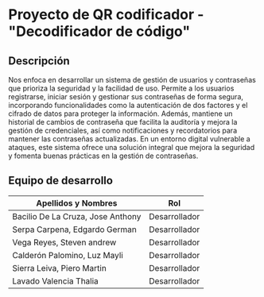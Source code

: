 # Proyecto de QR codificador - "Decodificador de código"
## Descripción
Nos enfoca en desarrollar un sistema de gestión de usuarios y contraseñas que prioriza la seguridad y la facilidad de uso. Permite a los usuarios registrarse, iniciar sesión y gestionar sus contraseñas de forma segura, incorporando funcionalidades como la autenticación de dos factores y el cifrado de datos para proteger la información. Además, mantiene un historial de cambios de contraseña que facilita la auditoría y mejora la gestión de credenciales, así como notificaciones y recordatorios para mantener las contraseñas actualizadas. En un entorno digital vulnerable a ataques, este sistema ofrece una solución integral que mejora la seguridad y fomenta buenas prácticas en la gestión de contraseñas.

## Equipo de desarrollo 
| Apellidos y Nombres | Rol |
|---------------------|-----|
|Bacilio De La Cruza, Jose Anthony| Desarrollador |
|Serpa Carpena, Edgardo German| Desarrollador|
|Vega Reyes, Steven andrew| Desarrollador|
|Calderón Palomino, Luz Mayli| Desarrollador|
|Sierra Leiva, Piero Martin| Desarrollador|
|Lavado Valencia Thalia| Desarrollador|

